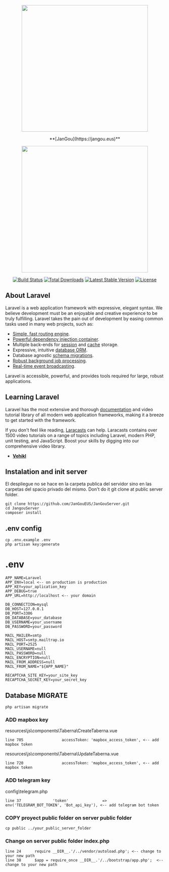 <p align="center"><img src="https://webgunea.jangou.eus/wp-content/uploads/2020/05/ezgif.com-video-to-gif.gif" width="400"></p>
<p align="center">
**[JanGou](https://jangou.eus)**
</p>
<p align="center"><img src="https://res.cloudinary.com/dtfbvvkyp/image/upload/v1566331377/laravel-logolockup-cmyk-red.svg" width="400"></p>

<p align="center">
<a href="https://travis-ci.org/laravel/framework"><img src="https://travis-ci.org/laravel/framework.svg" alt="Build Status"></a>
<a href="https://packagist.org/packages/laravel/framework"><img src="https://poser.pugx.org/laravel/framework/d/total.svg" alt="Total Downloads"></a>
<a href="https://packagist.org/packages/laravel/framework"><img src="https://poser.pugx.org/laravel/framework/v/stable.svg" alt="Latest Stable Version"></a>
<a href="https://packagist.org/packages/laravel/framework"><img src="https://poser.pugx.org/laravel/framework/license.svg" alt="License"></a>
</p>

## About Laravel

Laravel is a web application framework with expressive, elegant syntax. We believe development must be an enjoyable and creative experience to be truly fulfilling. Laravel takes the pain out of development by easing common tasks used in many web projects, such as:

- [Simple, fast routing engine](https://laravel.com/docs/routing).
- [Powerful dependency injection container](https://laravel.com/docs/container).
- Multiple back-ends for [session](https://laravel.com/docs/session) and [cache](https://laravel.com/docs/cache) storage.
- Expressive, intuitive [database ORM](https://laravel.com/docs/eloquent).
- Database agnostic [schema migrations](https://laravel.com/docs/migrations).
- [Robust background job processing](https://laravel.com/docs/queues).
- [Real-time event broadcasting](https://laravel.com/docs/broadcasting).

Laravel is accessible, powerful, and provides tools required for large, robust applications.

## Learning Laravel

Laravel has the most extensive and thorough [documentation](https://laravel.com/docs) and video tutorial library of all modern web application frameworks, making it a breeze to get started with the framework.

If you don't feel like reading, [Laracasts](https://laracasts.com) can help. Laracasts contains over 1500 video tutorials on a range of topics including Laravel, modern PHP, unit testing, and JavaScript. Boost your skills by digging into our comprehensive video library.



- **[Vehikl](https://vehikl.com/)**

 

## Instalation and init server
El despliegue no se hace en la carpeta publica del servidor sino en las carpetas del spacio privado del mismo.
Don't do it git clone at public server folder. 
```
git clone https://github.com/JanGouEUS/JanGouServer.git
cd JangouServer
composer install
```
## .env config
```
cp .env.example .env
php artisan key:generate
```

# .env
```
APP_NAME=Laravel
APP_ENV=local <-- on production is production
APP_KEY=your_aplication_key
APP_DEBUG=true
APP_URL=http://localhost <-- your domain

DB_CONNECTION=mysql
DB_HOST=127.0.0.1
DB_PORT=3306
DB_DATABASE=your_database
DB_USERNAME=your_username
DB_PASSWORD=your_password

MAIL_MAILER=smtp
MAIL_HOST=smtp.mailtrap.io
MAIL_PORT=2525
MAIL_USERNAME=null
MAIL_PASSWORD=null
MAIL_ENCRYPTION=null
MAIL_FROM_ADDRESS=null
MAIL_FROM_NAME="${APP_NAME}"

RECAPTCHA_SITE_KEY=your_site_key
RECAPTCHA_SECRET_KEY=your_secret_key
```
## Database MIGRATE
```
php artisan migrate
```

### ADD mapbox key
resources\js\components\Taberna\CreateTaberna.vue
```
line 705                 accessToken: 'mapbox_access_token', <-- add mapbox token
```
resources\js\components\Taberna\UpdateTaberna.vue
```
line 720                 accessToken: 'mapbox_access_token', <-- add mapbox token
```


### ADD telegram key
config\telegram.php
```
line 37              'token'               => env('TELEGRAM_BOT_TOKEN', 'Bot_api_key'), <-- add telegram bot token
```

### COPY proyect public folder on server public folder
```
cp public ../your_public_server_folder
```

### Change on server public folder index.php
```
line 24      require __DIR__.'/../vendor/autoload.php'; <-- change to your new path 
line 38      $app = require_once __DIR__.'/../bootstrap/app.php';  <-- change to your new path  


```
